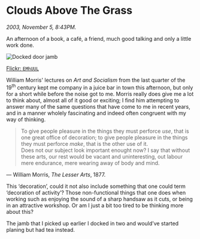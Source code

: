 Clouds Above The Grass
======================

*2003, November 5, 8:43PM.*

An afternoon of a book, a café, a friend, much good talking and only a little work done.

![Docked door jamb](https://live.staticflickr.com/1599/25454099284_4882545d8d_c.jpg)

[Flickr: `EMhUUL`](https://flic.kr/p/EMhUUL)

William Morris' lectures on *Art and Socialism* from the last quarter of the 19<sup>th</sup>
century kept me company in a juice bar in town this afternoon,
but only for a short while before the noise got to me.
Morris really does give me a lot to think about, almost all of it good or exciting;
I find him attempting to answer many of the same questions that have come to me in recent years,
and in a manner wholely fascinating and indeed often congruent with my way of thinking.

> To give people pleasure in the things they must perforce _use_, that is one great office of decoration; to give people pleasure in the things they must perforce _make_, that is the other use of it.   
> Does not our subject look important enought now? I say that without these arts, our rest would be vacant and uninteresting, out labour mere endurance, mere wearing away of body and mind.

— William Morris, *The Lesser Arts*, 1877.

This &#8216;decoration&#8217;, could it not also include something that one could term &#8216;decoration of activity&#8217;? Those non-functional things that one does when working such as enjoying the sound of a sharp handsaw as it cuts, or being in an attractive workshop. Or am I just a bit too tired to be thinking more about this?

The jamb that I picked up earlier I docked in two and would&#8217;ve started planing but had tea instead.
